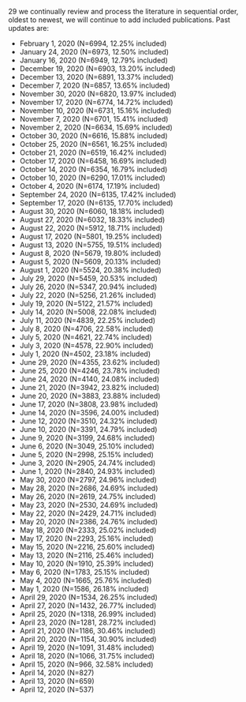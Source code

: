29 we continually review and process the literature in sequential order, oldest to newest, we will continue to add included publications. Past updates are:

- February 1, 2020 (N=6994, 12.25% included)
- January 24, 2020 (N=6973, 12.50% included)
- January 16, 2020 (N=6949, 12.79% included)
- December 19, 2020 (N=6903, 13.20% included)
- December 13, 2020 (N=6891, 13.37% included)
- December 7, 2020 (N=6857, 13.65% included)
- November 30, 2020 (N=6820, 13.97% included)
- November 17, 2020 (N=6774, 14.72% included)
- November 10, 2020 (N=6731, 15.16% included)
- November 7, 2020 (N=6701, 15.41% included)
- November 2, 2020 (N=6634, 15.69% included)
- October 30, 2020 (N=6616, 15.88% included)
- October 25, 2020 (N=6561, 16.25% included)
- October 21, 2020 (N=6519, 16.42% included)
- October 17, 2020 (N=6458, 16.69% included)
- October 14, 2020 (N=6354, 16.79% included)
- October 10, 2020 (N=6290, 17.01% included)
- October 4, 2020 (N=6174, 17.19% included)
- September 24, 2020 (N=6135, 17.42% included)
- September 17, 2020 (N=6135, 17.70% included)
- August 30, 2020 (N=6060, 18.18% included)
- August 27, 2020 (N=6032, 18.33% included)
- August 22, 2020 (N=5912, 18.71% included)
- August 17, 2020 (N=5801, 19.25% included)
- August 13, 2020 (N=5755, 19.51% included)
- August 8, 2020 (N=5679, 19.80% included)
- August 5, 2020 (N=5609, 20.13% included)
- August 1, 2020 (N=5524, 20.38% included)
- July 29, 2020 (N=5459, 20.53% included)
- July 26, 2020 (N=5347, 20.94% included)
- July 22, 2020 (N=5256, 21.26% included)
- July 19, 2020 (N=5122, 21.57% included)
- July 14, 2020 (N=5008, 22.08% included)
- July 11, 2020 (N=4839, 22.25% included)
- July 8, 2020 (N=4706, 22.58% included)
- July 5, 2020 (N=4621, 22.74% included)
- July 3, 2020 (N=4578, 22.90% included)
- July 1, 2020 (N=4502, 23.18% included)
- June 29, 2020 (N=4355, 23.62% included)
- June 25, 2020 (N=4246, 23.78% included)
- June 24, 2020 (N=4140, 24.08% included)
- June 21, 2020 (N=3942, 23.82% included)
- June 20, 2020 (N=3883, 23.88% included)
- June 17, 2020 (N=3808, 23.98% included)
- June 14, 2020 (N=3596, 24.00% included)
- June 12, 2020 (N=3510, 24.32% included)
- June 10, 2020 (N=3391, 24.79% included)
- June 9, 2020 (N=3199, 24.68% included)
- June 6, 2020 (N=3049, 25.10% included)
- June 5, 2020 (N=2998, 25.15% included)
- June 3, 2020 (N=2905, 24.74% included)
- June 1, 2020 (N=2840, 24.93% included)
- May 30, 2020 (N=2797, 24.96% included)
- May 28, 2020 (N=2686, 24.69% included)
- May 26, 2020 (N=2619, 24.75% included)
- May 23, 2020 (N=2530, 24.69% included)
- May 22, 2020 (N=2429, 24.71% included)
- May 20, 2020 (N=2386, 24.76% included)
- May 18, 2020 (N=2333, 25.02% included)
- May 17, 2020 (N=2293, 25.16% included)
- May 15, 2020 (N=2216, 25.60% included)
- May 13, 2020 (N=2116, 25.46% included)
- May 10, 2020 (N=1910, 25.39% included)
- May 6, 2020 (N=1783, 25.15% included)
- May 4, 2020 (N=1665, 25.76% included)
- May 1, 2020 (N=1586, 26.18% included)
- April 29, 2020 (N=1534, 26.25% included)
- April 27, 2020 (N=1432, 26.77% included)
- April 25, 2020 (N=1318, 26.99% included)
- April 23, 2020 (N=1281, 28.72% included)
- April 21, 2020 (N=1186, 30.46% included)
- April 20, 2020 (N=1154, 30.90% included)
- April 19, 2020 (N=1091, 31.48% included)
- April 18, 2020 (N=1066, 31.75% included)
- April 15, 2020 (N=966, 32.58% included)
- April 14, 2020 (N=827)
- April 13, 2020 (N=659)
- April 12, 2020 (N=537)

